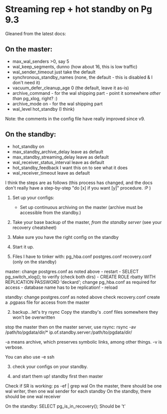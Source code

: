 Streaming rep + hot standby on Pg 9.3
=====================================

Gleaned from the latest docs:

On the master:
--------------
* max_wal_senders >0, say 5
* wal_keep_segments, dunno (how about 16, this is low traffic)
* wal_sender_timeout just take the default
* synchronous_standby_names (none, the default - this is disabled & I don't need it)
* vacuum_defer_cleanup_age 0 (the default, leave it as-is)
* archive_command	- for the wal shipping part - point it somewhere *other than* pg_xlog, right? :)
* archive_mode on - for the wal shipping part
* wal_level hot_standby (I think)

Note:  the comments in the config file have really improved since v9.

On the standby:
---------------

* hot_standby on
* max_standby_archive_delay leave as default
* max_standby_streaming_delay leave as default
* wal_receiver_status_interval leave as default
* hot_standby_feedback I want this on to see what it does
* wal_receiver_timeout leave as default

I think the steps are as follows (this process has changed, and the docs don't really have a step-by-step "do [x] if you want [y]" procedure. :P )

1. Set up your configs:
	- Set up continuous archiving on the master (archive must be accessible from the standby.)
2. Take your base backup of the master, *from the standby server* (see your recovery cheatsheet)
3. Make sure you have the right config on the standby
4. Start it up.

1. Files I have to tinker with:
    pg_hba.conf
    postgres.conf
    recovery.conf (only on the standby)

master:
change postgres.conf as noted above
	- restart
	- SELECT pg_switch_xlog(); to verify (check both dirs)
	- CREATE ROLE rbatty WITH REPLICATION PASSWORD 'deckard';
change pg_hba.conf as required for access
	- database name has to be replication!
	- reload

standby:
change postgres.conf as noted above
check recovery.conf
create a .pgpass file for access from the master

2.  backup...let's try rsync
Copy the standby's .conf files somewhere they won't be overwritten

stop the master
then on the master server, use rsync:
rsync -av /path/to/pgdata/dir/* ip.of.standby.server:/path/to/pgdata/dir/

-a means archive, which preserves symbolic links, among other things.
-v is verbose.

You can also use -e ssh

3.  check your configs on your standby.

4.  and start them up!
standby first
then master

Check if SR is working:
ps -ef | grep wal
On the master, there should be one wal writer, then one wal sender for each standby
On the standby, there should be one wal receiver

On the standby:
SELECT pg_is_in_recovery();
Should be 't'
